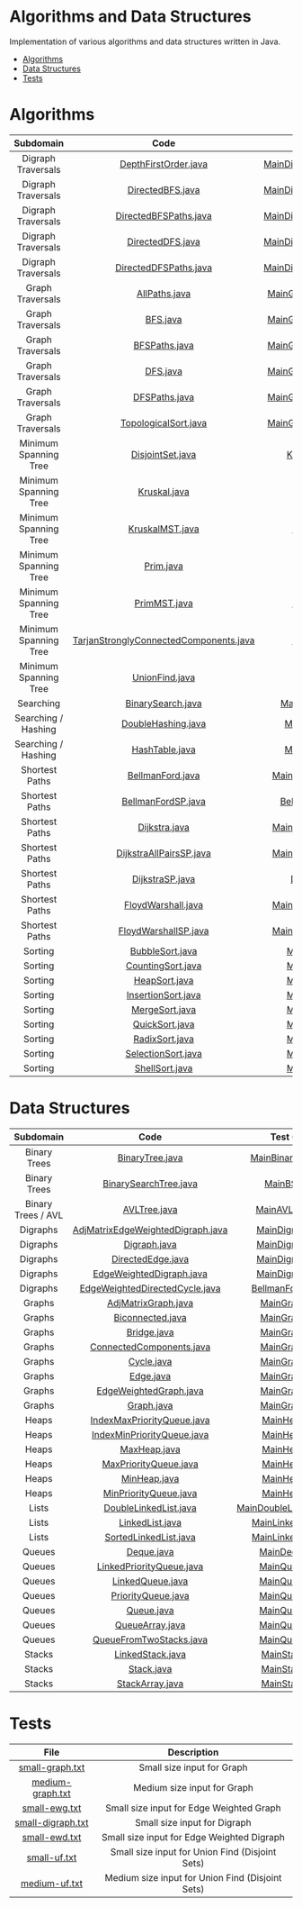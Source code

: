 # Algorithms and Data Structures

Implementation of various algorithms and data structures written in Java.

* [Algorithms](#algorithms)
* [Data Structures](#data-structures)
* [Tests](#tests)

# Algorithms

| Subdomain | Code | Test Class |                                                                                           
|:---------:|:---------:|:--------:|
| Digraph Traversals | [DepthFirstOrder.java](https://github.com/dzimiks/Algorithms/blob/master/src/algorithms/digraphTraversals/DepthFirstOrder.java) | [MainDigraphTraversals.java](https://github.com/dzimiks/Algorithms/blob/master/src/algorithms/MainDigraphTraversals.java#L84-L113) |
| Digraph Traversals | [DirectedBFS.java](https://github.com/dzimiks/Algorithms/blob/master/src/algorithms/digraphTraversals/DirectedBFS.java) | [MainDigraphTraversals.java](https://github.com/dzimiks/Algorithms/blob/master/src/algorithms/MainDigraphTraversals.java#L53-L58) |
| Digraph Traversals | [DirectedBFSPaths.java](https://github.com/dzimiks/Algorithms/blob/master/src/algorithms/digraphTraversals/DirectedBFSPaths.java) | [MainDigraphTraversals.java](https://github.com/dzimiks/Algorithms/blob/master/src/algorithms/MainDigraphTraversals.java#L60-L82) |
| Digraph Traversals | [DirectedDFS.java](https://github.com/dzimiks/Algorithms/blob/master/src/algorithms/digraphTraversals/DirectedDFS.java) | [MainDigraphTraversals.java](https://github.com/dzimiks/Algorithms/blob/master/src/algorithms/MainDigraphTraversals.java#L21-L26) |
| Digraph Traversals | [DirectedDFSPaths.java](https://github.com/dzimiks/Algorithms/blob/master/src/algorithms/digraphTraversals/DirectedDFSPaths.java) | [MainDigraphTraversals.java](https://github.com/dzimiks/Algorithms/blob/master/src/algorithms/MainDigraphTraversals.java#L30-L51) |
| Graph Traversals | [AllPaths.java](https://github.com/dzimiks/Algorithms/blob/master/src/algorithms/graphTraversals/AllPaths.java) | [MainGraphTraversals.java](https://github.com/dzimiks/Algorithms/blob/master/src/algorithms/MainGraphTraversals.java#L98-L101) |
| Graph Traversals | [BFS.java](https://github.com/dzimiks/Algorithms/blob/master/src/algorithms/graphTraversals/BFS.java) | [MainGraphTraversals.java](https://github.com/dzimiks/Algorithms/blob/master/src/algorithms/MainGraphTraversals.java#L68-L72) |
| Graph Traversals | [BFSPaths.java](https://github.com/dzimiks/Algorithms/blob/master/src/algorithms/graphTraversals/BFSPaths.java) | [MainGraphTraversals.java](https://github.com/dzimiks/Algorithms/blob/master/src/algorithms/MainGraphTraversals.java#L74-L96) |
| Graph Traversals | [DFS.java](https://github.com/dzimiks/Algorithms/blob/master/src/algorithms/graphTraversals/DFS.java) | [MainGraphTraversals.java](https://github.com/dzimiks/Algorithms/blob/master/src/algorithms/MainGraphTraversals.java#L30-L42) |
| Graph Traversals | [DFSPaths.java](https://github.com/dzimiks/Algorithms/blob/master/src/algorithms/graphTraversals/DFSPaths.java) | [MainGraphTraversals.java](https://github.com/dzimiks/Algorithms/blob/master/src/algorithms/MainGraphTraversals.java#L44-L66) |
| Graph Traversals | [TopologicalSort.java](https://github.com/dzimiks/Algorithms/blob/master/src/algorithms/graphTraversals/TopologicalSort.java) | [MainGraphTraversals.java](https://github.com/dzimiks/Algorithms/blob/master/src/algorithms/MainGraphTraversals.java#L22-L28) |
| Minimum Spanning Tree | [DisjointSet.java](https://github.com/dzimiks/Algorithms/blob/master/src/algorithms/mst/DisjointSet.java) | [KruskalMST.java](https://github.com/dzimiks/Algorithms/blob/master/src/algorithms/mst/KruskalMST.java#L45-L58) |
| Minimum Spanning Tree | [Kruskal.java](https://github.com/dzimiks/Algorithms/blob/master/src/algorithms/mst/Kruskal.java) | [Kruskal.java](https://github.com/dzimiks/Algorithms/blob/master/src/algorithms/mst/Kruskal.java) |
| Minimum Spanning Tree | [KruskalMST.java](https://github.com/dzimiks/Algorithms/blob/master/src/algorithms/mst/KruskalMST.java) | [MainMST.java](https://github.com/dzimiks/Algorithms/blob/master/src/algorithms/MainMST.java#L42-L61) |
| Minimum Spanning Tree | [Prim.java](https://github.com/dzimiks/Algorithms/blob/master/src/algorithms/mst/Prim.java) | [Prim.java](https://github.com/dzimiks/Algorithms/blob/master/src/algorithms/mst/Prim.java) |
| Minimum Spanning Tree | [PrimMST.java](https://github.com/dzimiks/Algorithms/blob/master/src/algorithms/mst/PrimMST.java) | [MainMST.java](https://github.com/dzimiks/Algorithms/blob/master/src/algorithms/MainMST.java#L29-L39) |
| Minimum Spanning Tree | [TarjanStronglyConnectedComponents.java](https://github.com/dzimiks/Algorithms/blob/master/src/algorithms/mst/TarjanStronglyConnectedComponents.java) | [MainMST.java](https://github.com/dzimiks/Algorithms/blob/master/src/algorithms/MainMST.java#L65-L85) |
| Minimum Spanning Tree | [UnionFind.java](https://github.com/dzimiks/Algorithms/blob/master/src/algorithms/mst/UnionFind.java) | [Kruskal.java](https://github.com/dzimiks/Algorithms/blob/master/src/algorithms/mst/Kruskal.java#L35-L47) |
| Searching | [BinarySearch.java](https://github.com/dzimiks/Algorithms/blob/master/src/algorithms/searching/BinarySearch.java) | [MainSearching.java](https://github.com/dzimiks/Algorithms/blob/master/src/algorithms/MainSearching.java) |
| Searching / Hashing | [DoubleHashing.java](https://github.com/dzimiks/Algorithms/blob/master/src/algorithms/searching/hashing/DoubleHashing.java) | [MainHashing.java](https://github.com/dzimiks/Algorithms/blob/master/src/algorithms/MainHashing.java) |
| Searching / Hashing | [HashTable.java](https://github.com/dzimiks/Algorithms/blob/master/src/algorithms/searching/hashing/HashTable.java) | [MainHashing.java](https://github.com/dzimiks/Algorithms/blob/master/src/algorithms/MainHashing.java) |
| Shortest Paths | [BellmanFord.java](https://github.com/dzimiks/Algorithms/blob/master/src/algorithms/shortestPaths/BellmanFord.java) | [MainShortestPaths.java](https://github.com/dzimiks/Algorithms/blob/master/src/algorithms/MainShortestPaths.java#L30-L44) |
| Shortest Paths | [BellmanFordSP.java](https://github.com/dzimiks/Algorithms/blob/master/src/algorithms/shortestPaths/BellmanFordSP.java) | [BellmanFordSP.java](https://github.com/dzimiks/Algorithms/blob/master/src/algorithms/shortestPaths/BellmanFordSP.java) |
| Shortest Paths | [Dijkstra.java](https://github.com/dzimiks/Algorithms/blob/master/src/algorithms/shortestPaths/Dijkstra.java) | [MainShortestPaths.java](https://github.com/dzimiks/Algorithms/blob/master/src/algorithms/MainShortestPaths.java#L25-L28) |
| Shortest Paths | [DijkstraAllPairsSP.java](https://github.com/dzimiks/Algorithms/blob/master/src/algorithms/shortestPaths/DijkstraAllPairsSP.java) | [MainShortestPaths.java](https://github.com/dzimiks/Algorithms/blob/master/src/algorithms/MainShortestPaths.java) |
| Shortest Paths | [DijkstraSP.java](https://github.com/dzimiks/Algorithms/blob/master/src/algorithms/shortestPaths/DijkstraSP.java) | [DijkstraSP.java](https://github.com/dzimiks/Algorithms/blob/master/src/algorithms/shortestPaths/DijkstraSP.java) |
| Shortest Paths | [FloydWarshall.java](https://github.com/dzimiks/Algorithms/blob/master/src/algorithms/shortestPaths/FloydWarshall.java) | [MainShortestPaths.java](https://github.com/dzimiks/Algorithms/blob/master/src/algorithms/MainShortestPaths.java#L57-L65) |
| Shortest Paths | [FloydWarshallSP.java](https://github.com/dzimiks/Algorithms/blob/master/src/algorithms/shortestPaths/FloydWarshallSP.java) | [MainShortestPaths.java](https://github.com/dzimiks/Algorithms/blob/master/src/algorithms/MainShortestPaths.java) |
| Sorting | [BubbleSort.java](https://github.com/dzimiks/Algorithms/blob/master/src/algorithms/sorting/BubbleSort.java) | [MainSorting.java](https://github.com/dzimiks/Algorithms/blob/master/src/algorithms/MainSorting.java) |
| Sorting | [CountingSort.java](https://github.com/dzimiks/Algorithms/blob/master/src/algorithms/sorting/CountingSort.java) | [MainSorting.java](https://github.com/dzimiks/Algorithms/blob/master/src/algorithms/MainSorting.java) |
| Sorting | [HeapSort.java](https://github.com/dzimiks/Algorithms/blob/master/src/algorithms/sorting/HeapSort.java) | [MainSorting.java](https://github.com/dzimiks/Algorithms/blob/master/src/algorithms/MainSorting.java) |
| Sorting | [InsertionSort.java](https://github.com/dzimiks/Algorithms/blob/master/src/algorithms/sorting/InsertionSort.java) | [MainSorting.java](https://github.com/dzimiks/Algorithms/blob/master/src/algorithms/MainSorting.java) |
| Sorting | [MergeSort.java](https://github.com/dzimiks/Algorithms/blob/master/src/algorithms/sorting/MergeSort.java) | [MainSorting.java](https://github.com/dzimiks/Algorithms/blob/master/src/algorithms/MainSorting.java) |
| Sorting | [QuickSort.java](https://github.com/dzimiks/Algorithms/blob/master/src/algorithms/sorting/QuickSort.java) | [MainSorting.java](https://github.com/dzimiks/Algorithms/blob/master/src/algorithms/MainSorting.java) |
| Sorting | [RadixSort.java](https://github.com/dzimiks/Algorithms/blob/master/src/algorithms/sorting/RadixSort.java) | [MainSorting.java](https://github.com/dzimiks/Algorithms/blob/master/src/algorithms/MainSorting.java) |
| Sorting | [SelectionSort.java](https://github.com/dzimiks/Algorithms/blob/master/src/algorithms/sorting/SelectionSort.java) | [MainSorting.java](https://github.com/dzimiks/Algorithms/blob/master/src/algorithms/MainSorting.java) |
| Sorting | [ShellSort.java](https://github.com/dzimiks/Algorithms/blob/master/src/algorithms/sorting/ShellSort.java) | [MainSorting.java](https://github.com/dzimiks/Algorithms/blob/master/src/algorithms/MainSorting.java) |

# Data Structures

| Subdomain | Code | Test Class |                                                                                           
|:---------:|:---------:|:--------:|
| Binary Trees | [BinaryTree.java](https://github.com/dzimiks/Algorithms/blob/master/src/dataStructures/binaryTrees/BinaryTree.java) | [MainBinaryTree.java](https://github.com/dzimiks/Algorithms/blob/master/src/dataStructures/MainBinaryTree.java) |
| Binary Trees | [BinarySearchTree.java](https://github.com/dzimiks/Algorithms/blob/master/src/dataStructures/binaryTrees/BinarySearchTree.java) | [MainBST.java](https://github.com/dzimiks/Algorithms/blob/master/src/dataStructures/MainBST.java) |
| Binary Trees / AVL | [AVLTree.java](https://github.com/dzimiks/Algorithms/blob/master/src/dataStructures/binaryTrees/AVL/AVLTree.java) | [MainAVLTree.java](https://github.com/dzimiks/Algorithms/blob/master/src/dataStructures/MainAVLTree.java) |
| Digraphs | [AdjMatrixEdgeWeightedDigraph.java](https://github.com/dzimiks/Algorithms/blob/master/src/dataStructures/digraphs/AdjMatrixEdgeWeightedDigraph.java) | [MainDigraph.java](https://github.com/dzimiks/Algorithms/blob/master/src/dataStructures/MainDigraph.java#L38-L46) |
| Digraphs | [Digraph.java](https://github.com/dzimiks/Algorithms/blob/master/src/dataStructures/digraphs/Digraph.java) | [MainDigraph.java](https://github.com/dzimiks/Algorithms/blob/master/src/dataStructures/MainDigraph.java#L17-L25) |
| Digraphs | [DirectedEdge.java](https://github.com/dzimiks/Algorithms/blob/master/src/dataStructures/digraphs/DirectedEdge.java) | [MainDigraph.java](https://github.com/dzimiks/Algorithms/blob/master/src/dataStructures/MainDigraph.java) |
| Digraphs | [EdgeWeightedDigraph.java](https://github.com/dzimiks/Algorithms/blob/master/src/dataStructures/digraphs/EdgeWeightedDigraph.java) | [MainDigraph.java](https://github.com/dzimiks/Algorithms/blob/master/src/dataStructures/MainDigraph.java#L27-L36) |
| Digraphs | [EdgeWeightedDirectedCycle.java](https://github.com/dzimiks/Algorithms/blob/master/src/dataStructures/digraphs/EdgeWeightedDirectedCycle.java) | [BellmanFordSP.java](https://github.com/dzimiks/Algorithms/blob/master/src/algorithms/shortestPaths/BellmanFordSP.java#L111-L112) |
| Graphs | [AdjMatrixGraph.java](https://github.com/dzimiks/Algorithms/blob/master/src/dataStructures/graphs/AdjMatrixGraph.java) | [MainGraph.java](https://github.com/dzimiks/Algorithms/blob/master/src/dataStructures/MainGraph.java#L28-L35) |
| Graphs | [Biconnected.java](https://github.com/dzimiks/Algorithms/blob/master/src/dataStructures/graphs/Biconnected.java) | [MainGraph.java](https://github.com/dzimiks/Algorithms/blob/master/src/dataStructures/MainGraph.java#L84-L90) |
| Graphs | [Bridge.java](https://github.com/dzimiks/Algorithms/blob/master/src/dataStructures/graphs/Bridge.java) | [MainGraph.java](https://github.com/dzimiks/Algorithms/blob/master/src/dataStructures/MainGraph.java#L68-L71) |
| Graphs | [ConnectedComponents.java](https://github.com/dzimiks/Algorithms/blob/master/src/dataStructures/graphs/ConnectedComponents.java) | [MainGraph.java](https://github.com/dzimiks/Algorithms/blob/master/src/dataStructures/MainGraph.java#L51-L66) |
| Graphs | [Cycle.java](https://github.com/dzimiks/Algorithms/blob/master/src/dataStructures/graphs/Cycle.java) | [MainGraph.java](https://github.com/dzimiks/Algorithms/blob/master/src/dataStructures/MainGraph.java#L73-L82) |
| Graphs | [Edge.java](https://github.com/dzimiks/Algorithms/blob/master/src/dataStructures/graphs/Edge.java) | [MainGraph.java](https://github.com/dzimiks/Algorithms/blob/master/src/dataStructures/MainGraph.java#L37-L42) |
| Graphs | [EdgeWeightedGraph.java](https://github.com/dzimiks/Algorithms/blob/master/src/dataStructures/graphs/EdgeWeightedGraph.java) | [MainGraph.java](https://github.com/dzimiks/Algorithms/blob/master/src/dataStructures/MainGraph.java#L37-L42) |
| Graphs | [Graph.java](https://github.com/dzimiks/Algorithms/blob/master/src/dataStructures/graphs/Graph.java) | [MainGraph.java](https://github.com/dzimiks/Algorithms/blob/master/src/dataStructures/MainGraph.java#L18-L20) |
| Heaps | [IndexMaxPriorityQueue.java](https://github.com/dzimiks/Algorithms/blob/master/src/dataStructures/heaps/IndexMaxPriorityQueue.java) | [MainHeap.java](https://github.com/dzimiks/Algorithms/blob/master/src/dataStructures/MainHeap.java#L65-L74) |
| Heaps | [IndexMinPriorityQueue.java](https://github.com/dzimiks/Algorithms/blob/master/src/dataStructures/heaps/IndexMinPriorityQueue.java) | [MainHeap.java](https://github.com/dzimiks/Algorithms/blob/master/src/dataStructures/MainHeap.java#L92-L101) |
| Heaps | [MaxHeap.java](https://github.com/dzimiks/Algorithms/blob/master/src/dataStructures/heaps/MaxHeap.java) | [MainHeap.java](https://github.com/dzimiks/Algorithms/blob/master/src/dataStructures/MainHeap.java#L17-L27) |
| Heaps | [MaxPriorityQueue.java](https://github.com/dzimiks/Algorithms/blob/master/src/dataStructures/heaps/MaxPriorityQueue.java) | [MainHeap.java](https://github.com/dzimiks/Algorithms/blob/master/src/dataStructures/MainHeap.java#L49-L63) |
| Heaps | [MinHeap.java](https://github.com/dzimiks/Algorithms/blob/master/src/dataStructures/heaps/MinHeap.java) | [MainHeap.java](https://github.com/dzimiks/Algorithms/blob/master/src/dataStructures/MainHeap.java#L29-L39) |
| Heaps | [MinPriorityQueue.java](https://github.com/dzimiks/Algorithms/blob/master/src/dataStructures/heaps/MinPriorityQueue.java) | [MainHeap.java](https://github.com/dzimiks/Algorithms/blob/master/src/dataStructures/MainHeap.java#L76-L90) |
| Lists | [DoubleLinkedList.java](https://github.com/dzimiks/Algorithms/blob/master/src/dataStructures/lists/DoubleLinkedList.java) | [MainDoubleLinkedList.java](https://github.com/dzimiks/Algorithms/blob/master/src/dataStructures/MainDoubleLinkedList.java) |
| Lists | [LinkedList.java](https://github.com/dzimiks/Algorithms/blob/master/src/dataStructures/lists/LinkedList.java) | [MainLinkedList.java](https://github.com/dzimiks/Algorithms/blob/master/src/dataStructures/MainLinkedList.java) |
| Lists | [SortedLinkedList.java](https://github.com/dzimiks/Algorithms/blob/master/src/dataStructures/lists/SortedLinkedList.java) | [MainLinkedList.java](https://github.com/dzimiks/Algorithms/blob/master/src/dataStructures/MainLinkedList.java) |
| Queues | [Deque.java](https://github.com/dzimiks/Algorithms/blob/master/src/dataStructures/queues/Deque.java) | [MainDeque.java](https://github.com/dzimiks/Algorithms/blob/master/src/dataStructures/MainDeque.java) |
| Queues | [LinkedPriorityQueue.java](https://github.com/dzimiks/Algorithms/blob/master/src/dataStructures/queues/LinkedPriorityQueue.java) | [MainQueue.java](https://github.com/dzimiks/Algorithms/blob/master/src/dataStructures/MainQueue.java#L51-L56) |
| Queues | [LinkedQueue.java](https://github.com/dzimiks/Algorithms/blob/master/src/dataStructures/queues/LinkedQueue.java) | [MainQueue.java](https://github.com/dzimiks/Algorithms/blob/master/src/dataStructures/MainQueue.java#L30-L37) |
| Queues | [PriorityQueue.java](https://github.com/dzimiks/Algorithms/blob/master/src/dataStructures/queues/PriorityQueue.java) | [MainQueue.java](https://github.com/dzimiks/Algorithms/blob/master/src/dataStructures/MainQueue.java) |
| Queues | [Queue.java](https://github.com/dzimiks/Algorithms/blob/master/src/dataStructures/queues/Queue.java) | [MainQueue.java](https://github.com/dzimiks/Algorithms/blob/master/src/dataStructures/MainQueue.java) |
| Queues | [QueueArray.java](https://github.com/dzimiks/Algorithms/blob/master/src/dataStructures/queues/QueueArray.java) | [MainQueue.java](https://github.com/dzimiks/Algorithms/blob/master/src/dataStructures/MainQueue.java#L17-L23) |
| Queues | [QueueFromTwoStacks.java](https://github.com/dzimiks/Algorithms/blob/master/src/dataStructures/queues/QueueFromTwoStacks.java) | [MainQueue.java](https://github.com/dzimiks/Algorithms/blob/master/src/dataStructures/MainQueue.java#L43-L49) |
| Stacks | [LinkedStack.java](https://github.com/dzimiks/Algorithms/blob/master/src/dataStructures/stacks/LinkedStack.java) | [MainStack.java](https://github.com/dzimiks/Algorithms/blob/master/src/dataStructures/MainStack.java#L23-L28) |
| Stacks | [Stack.java](https://github.com/dzimiks/Algorithms/blob/master/src/dataStructures/stacks/Stack.java) | [MainStack.java](https://github.com/dzimiks/Algorithms/blob/master/src/dataStructures/MainStack.java) |
| Stacks | [StackArray.java](https://github.com/dzimiks/Algorithms/blob/master/src/dataStructures/stacks/StackArray.java) | [MainStack.java](https://github.com/dzimiks/Algorithms/blob/master/src/dataStructures/MainStack.java#L13-L21) |

# Tests

| File | Description |                                                                                           
|:----:|:-----------:|
| [small-graph.txt](https://github.com/dzimiks/Algorithms/blob/master/src/tests/small-graph.txt) | Small size input for Graph |
| [medium-graph.txt](https://github.com/dzimiks/Algorithms/blob/master/src/tests/medium-graph.txt) | Medium size input for Graph |
| [small-ewg.txt](https://github.com/dzimiks/Algorithms/blob/master/src/tests/small-ewg.txt) | Small size input for Edge Weighted Graph |
| [small-digraph.txt](https://github.com/dzimiks/Algorithms/blob/master/src/tests/small-digraph.txt) | Small size input for Digraph |
| [small-ewd.txt](https://github.com/dzimiks/Algorithms/blob/master/src/tests/small-ewd.txt) | Small size input for Edge Weighted Digraph |
| [small-uf.txt](https://github.com/dzimiks/Algorithms/blob/master/src/tests/small-uf.txt) | Small size input for Union Find (Disjoint Sets) |
| [medium-uf.txt](https://github.com/dzimiks/Algorithms/blob/master/src/tests/medium-uf.txt) | Medium size input for Union Find (Disjoint Sets) |
